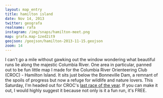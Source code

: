 ```yaml
---
layout: map_entry
title: hamilton island
date: Nov 14, 2013
twitter: geografa
realname: rafa
instagram: /img/snaps/hamilton-meet.png
map: grafa.map-1zed2it9
geojson: /geojson/hamilton-2013-11-15.geojson
zoom: 14
---
```

I can't go a mile without gawking out the window wondering what beautiful runs lie along the majestic Columbia River. One area in particular, panned out to be fun little map I made for the Columbia River Orienteering Club (CROC) - Hamilton Island. It sits just below the Bonneville Dam, a remnant of the spoils of progress but now a refuge for wildlife and nature lovers. This Saturday, I'm headed out for CROC's [last race of the year](http://croc.org/content/hamilton-island-1). If you can make it out, I would highly suggest it because not only is it a fun run, it's FREE.